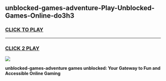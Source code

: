 
## unblocked-games-adventure-Play-Unblocked-Games-Online-do3h3
<h3>
<a href="https://premium76.site?title=unblocked-games-adventure&ref=24A">CLICK TO PLAY</a></h3>
<hr>

<h3>
<a href="https://premium76.site?title=unblocked-games-adventure&ref=24A">CLICK 2 PLAY</a>
  
</h3>

<a href="https://premium76.site?title=unblocked-games-adventure&ref=24A"><img src="https://clearcache.store/games.png"></a>


**unblocked-games-adventure games unblocked: Your Gateway to Fun and Accessible Online Gaming**
